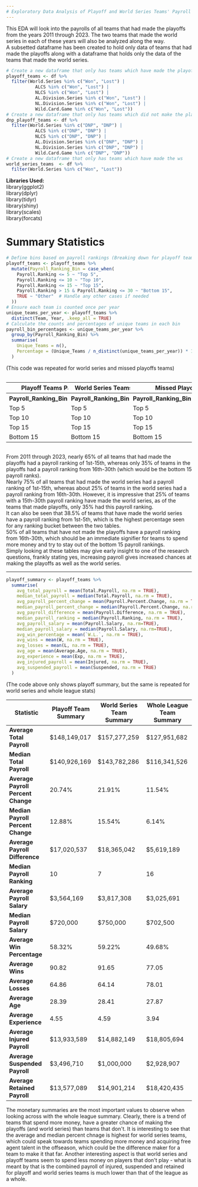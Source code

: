 ```yaml
---
# Exploratory Data Analysis of Playoff and World Series Teams' Payroll Data
---
```

This EDA will look into the payrolls of all teams that had made the playoffs from the years 2011 through 2023. The two teams that made the world series in each of these years will also be analyzed along the way.   
A subsetted dataframe has been created to hold only data of teams that had made the playoffs along with a dataframe that holds only the data of the teams that made the world series. 

```r
# Create a new dataframe that only has teams which have made the playoffs
playoff_teams <- df %>%
  filter(World.Series %in% c("Won", "Lost") |
           ALCS %in% c("Won", "Lost") |
           NLCS %in% c("Won", "Lost") |
           AL.Division.Series %in% c("Won", "Lost") |
           NL.Division.Series %in% c("Won", "Lost") |
           Wild.Card.Game %in% c("Won", "Lost"))
# Create a new dataframe that only has teams which did not make the playoffs
dnp_playoff_teams <- df %>%
  filter(World.Series %in% c("DNP", "DNP") |
           ALCS %in% c("DNP", "DNP") |
           NLCS %in% c("DNP", "DNP") |
           AL.Division.Series %in% c("DNP", "DNP") |
           NL.Division.Series %in% c("DNP", "DNP") |
           Wild.Card.Game %in% c("DNP", "DNP"))
# Create a new dataframe that only has teams which have made the ws
world_series_teams  <- df %>%
  filter(World.Series %in% c("Won", "Lost"))
```

**Libraries Used:**  
library(ggplot2)  
library(dplyr)  
library(tidyr)  
library(shiny)  
library(scales)  
library(forcats)  



# Summary Statistics

```r
# Define bins based on payroll rankings (Breaking down for playoff teams)
playoff_teams <- playoff_teams %>%
  mutate(Payroll_Ranking_Bin = case_when(
    Payroll.Ranking <= 5 ~ "Top 5",
    Payroll.Ranking <= 10 ~ "Top 10",
    Payroll.Ranking <= 15 ~ "Top 15",
    Payroll.Ranking > 15 & Payroll.Ranking <= 30 ~ "Bottom 15",
    TRUE ~ "Other"  # Handle any other cases if needed
  ))
# Ensure each team is counted once per year
unique_teams_per_year <- playoff_teams %>%
  distinct(Team, Year, .keep_all = TRUE)
# Calculate the counts and percentages of unique teams in each bin
payroll_bin_percentages <- unique_teams_per_year %>%
  group_by(Payroll_Ranking_Bin) %>%
  summarise(
    Unique_Teams = n(),
    Percentage = (Unique_Teams / n_distinct(unique_teams_per_year)) * 100
  )
```
(This code was repeated for world series and missed playoffs teams)  

<div style="display: flex; justify-content: space-between;">
  <!-- First table: Playoff Teams Payroll Ranking Breakdown -->
  <table>
    <tr>
      <th colspan="3">Playoff Teams Payroll Ranking Breakdown</th>
    </tr>
    <tr>
      <th>Payroll_Ranking_Bin</th>
      <th>Unique_Teams</th>
      <th>Percentage</th>
    </tr>
    <tr>
      <td>Top 5</td>
      <td>35</td>
      <td>28.7%</td>
    </tr>
    <tr>
      <td>Top 10</td>
      <td>26</td>
      <td>21.3%</td>
    </tr>
    <tr>
      <td>Top 15</td>
      <td>19</td>
      <td>15.6%</td>
    </tr>
    <tr>
      <td>Bottom 15</td>
      <td>42</td>
      <td>34.4%</td>
    </tr>
  </table>

  <!-- Second table: World Series Teams Payroll Ranking Breakdown -->
  <table>
    <tr>
      <th colspan="3">World Series Teams Payroll Ranking Breakdown</th>
    </tr>
    <tr>
      <th>Payroll_Ranking_Bin</th>
      <th>Unique_Teams</th>
      <th>Percentage</th>
    </tr>
    <tr>
      <td>Top 5</td>
      <td>10</td>
      <td>38.5%</td>
    </tr>
    <tr>
      <td>Top 10</td>
      <td>7</td>
      <td>26.9%</td>
    </tr>
    <tr>
      <td>Top 15</td>
      <td>2</td>
      <td>7.69%</td>
    </tr>
    <tr>
      <td>Bottom 15</td>
      <td>7</td>
      <td>26.9%</td>
    </tr>
  </table>

  <!-- Third table: DNP Breakdown -->
  <table>
    <tr>
      <th colspan="3">Missed Playoffs Teams Breakdown</th>
    </tr>
    <tr>
      <th>Payroll_Ranking_Bin</th>
      <th>Unique_Teams</th>
      <th>Percentage</th>
    </tr>
    <tr>
      <td>Top 5</td>
      <td>70</td>
      <td>16.7%</td>
    </tr>
    <tr>
      <td>Top 10</td>
      <td>70</td>
      <td>16.7%</td>
    </tr>
    <tr>
      <td>Top 15</td>
      <td>70</td>
      <td>16.7%</td>
    </tr>
    <tr>
      <td>Bottom 15</td>
      <td>210</td>
      <td>50%</td>
    </tr>
  </table>
</div>


From 2011 through 2023, nearly 65% of all teams that had made the playoffs had a payroll ranking of 1st-15th, whereas only 35% of teams in the playoffs had a payroll ranking from 16th-30th (which would be the bottom 15 payroll ranks).  
Nearly 75% of all teams that had made the world series had a payroll ranking of 1st-15th, whereas about 25% of teams in the world series had a payroll ranking from 16th-30th. However, it is impressive that 25% of teams with a 15th-30th payroll ranking have made the world series, as of the 
teams that made playoffs, only 35% had this payroll ranking.   
It can also be seen that 38.5% of teams that have made the world series have a payroll ranking from 1st-5th, which is the highest percentage seen for any ranking bucket between the two tables.  
50% of all teams that have not made the playoffs have a payroll ranking from 16th-30th, which should be an immediate signifier for teams to spend more money and try to stay out of the bottom 15 payroll rankings.   
Simply looking at these tables may give early insight to one of the research questions, frankly stating yes, increasing payroll gives increased chances at making the playoffs as well as the world series. 

--- 

```r
playoff_summary <- playoff_teams %>%
  summarise(
    avg_total_payroll = mean(Total.Payroll, na.rm = TRUE),
    median_total_payroll = median(Total.Payroll, na.rm = TRUE),
    avg_payroll_percent_change = mean(Payroll.Percent.Change, na.rm = TRUE),
    median_payroll_percent_change = median(Payroll.Percent.Change, na.rm = TRUE),
    avg_payroll_difference = mean(Payroll.Difference, na.rm = TRUE),
    median_payroll_ranking = median(Payroll.Ranking, na.rm = TRUE),
    avg_payroll_salary = mean(Payroll.Salary, na.rm=TRUE),
    median_payroll_salary = median(Payroll.Salary, na.rm=TRUE),
    avg_win_percentage = mean(`W.L.`, na.rm = TRUE),
    avg_wins = mean(W, na.rm = TRUE),
    avg_losses = mean(L, na.rm = TRUE),
    avg_age = mean(Average.Age, na.rm = TRUE),
    avg_experience = mean(Exp, na.rm = TRUE),
    avg_injured_payroll = mean(Injured, na.rm = TRUE),
    avg_suspended_payroll = mean(Suspended, na.rm = TRUE)
  )
```
(The code above only shows playoff summary, but the same is repeated for world series and whole league stats)  

| Statistic                            | Playoff Team Summary       | World Series Team Summary   | Whole League Team Summary  |
|--------------------------------------|----------------------------|-----------------------------|----------------------------|
| **Average Total Payroll**            | $148,149,017               | $157,277,259                | $127,951,682               |
| **Median Total Payroll**             | $140,926,169               | $143,782,286                | $116,341,526               |
| **Average Payroll Percent Change**   | 20.74%                     | 21.91%                      | 11.54%                     |
| **Median Payroll Percent Change**    | 12.88%                     | 15.54%                      | 6.14%                      |
| **Average Payroll Difference**       | $17,020,537                | $18,365,042                 | $5,619,189                 |
| **Median Payroll Ranking**           | 10                         | 7                           | 16                         |
| **Average Payroll Salary**           | $3,564,169                 | $3,817,308                  | $3,025,691                 |
| **Median Payroll Salary**            | $720,000                   | $750,000                    | $702,500                   |
| **Average Win Percentage**           | 58.32%                     | 59.22%                      | 49.68%                     |
| **Average Wins**                     | 90.82                      | 91.65                       | 77.05                      |
| **Average Losses**                   | 64.86                      | 64.14                       | 78.01                      |
| **Average Age**                      | 28.39                      | 28.41                       | 27.87                      |
| **Average Experience**               | 4.55                       | 4.59                        | 3.94                       |
| **Average Injured Payroll**          | $13,933,589                | $14,882,149                 | $18,805,694                |
| **Average Suspended Payroll**        | $3,496,710                 | $1,000,000                  | $2,928,907                 |
| **Average Retained Payroll**         | $13,577,089                | $14,901,214                 | $18,420,435                |

The monetary summaries are the most important values to observe when looking across with the whole league summary. Clearly, there is a trend of teams that spend more money, have a greater chance of making the playoffs (and world series) than teams that don't. It is interesting to
see that the average and median percent chnage is highest for world series teams, which could speak towards teams spending more money and acquiring free agent talent in the offseason, which could be the difference maker for a team to make it that far. Another interesting aspect is that 
world series and playoff teams seem to spend less money on players that don't play - what is meant by that is the combined payroll of injured, suspended and retained for playoff and world series teams is much lower than that of the league as a whole. 
